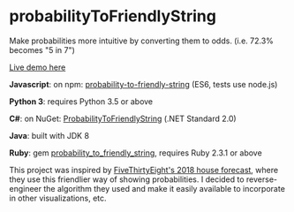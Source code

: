 # probabilityToFriendlyString

Make probabilities more intuitive by converting them to odds. (i.e. 72.3% becomes "5 in 7")

[Live demo here](https://gregstoll.github.io/probabilityToFriendlyString/)

**Javascript**: on npm: [probability-to-friendly-string](https://www.npmjs.com/package/probability-to-friendly-string) (ES6, tests use node.js)

**Python 3**: requires Python 3.5 or above

**C#**: on NuGet: [ProbabilityToFriendlyString](https://www.nuget.org/packages/ProbabilityToFriendlyString/) (.NET Standard 2.0)

**Java**: built with JDK 8

**Ruby**: gem [probability_to_friendly_string](https://rubygems.org/gems/probability_to_friendly_string), requires Ruby 2.3.1 or above

This project was inspired by [FiveThirtyEight's 2018 house forecast](https://projects.fivethirtyeight.com/2018-midterm-election-forecast/house/), where they use this friendlier way of showing probabilities.  I decided to reverse-engineer the algorithm they used and make it easily available to incorporate in other visualizations, etc.
